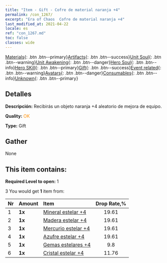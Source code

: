 ```yaml
---
title: "Item - Gift - Cofre de material naranja +4"
permalink: /con_1267/
excerpt: "Era of Chaos  Cofre de material naranja +4"
last_modified_at: 2021-04-22
locale: es
ref: "con_1267.md"
toc: false
classes: wide
---
```

 [Materials](/ItemsES/){: .btn .btn--primary}[Artifacts](/ItemsES/Artifacts/){: .btn .btn--success}[Unit Soul](/ItemsES/UnitSoul/){: .btn .btn--warning}[Unit Awakening](/ItemsES/UnitAwakening/){: .btn .btn--danger}[Hero Soul](/ItemsES/HeroSoul/){: .btn .btn--info}[Hero SKill](/ItemsES/HeroSkill/){: .btn .btn--primary}[Gift](/ItemsES/Gift/){: .btn .btn--success}[Event related](/ItemsES/Events/){: .btn .btn--warning}[Avatars](/ItemsES/Avatars/){: .btn .btn--danger}[Consumables](/ItemsES/Consumables/){: .btn .btn--info}[Unknown](/ItemsES/Unknown/){: .btn .btn--primary}

## Detalles
 **Descripción:** Recibirás un objeto naranja +4 aleatorio de mejora de equipo.

 **Quality:** <span style="color: #FF8C00">OK</span>

 **Type:** Gift

## Gather

  None

## This item contains:

 **Required Level to open:** 1

 3 You would get **1** item  from:

  | Nr | Amount |     Item    | Drop Rate,% |
  |:---|:-------|:------------|:---------:|
  | 1 |  **1x** | [Mineral estelar +4](/es/Items/mat_89/) | 19.61 | 
  | 2 |  **1x** | [Madera estelar +4](/es/Items/mat_90/) | 19.61 | 
  | 3 |  **1x** | [Mercurio estelar +4](/es/Items/mat_91/) | 19.61 | 
  | 4 |  **1x** | [Azufre estelar +4](/es/Items/mat_92/) | 19.61 | 
  | 5 |  **1x** | [Gemas estelares +4](/es/Items/mat_93/) | 9.8 | 
  | 6 |  **1x** | [Cristal estelar +4](/es/Items/mat_94/) | 11.76 | 
